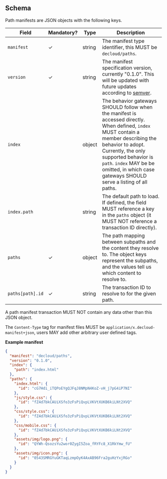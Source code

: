 ## Schema

Path manifests are JSON objects with the following keys.

| Field            | Mandatory? | Type   | Description |
| ---------------- | ---------- | ------ | ----------- |
| `manifest`       | ✓          | string | The manifest type identifier, this MUST be `decloud/paths`. |
| `version`        | ✓          | string | The manifest specification version, currently "0.1.0". This will be updated with future updates according to [semver](https://semver.org). |
| `index`          |            | object | The behavior gateways SHOULD follow when the manifest is accessed directly. When defined, `index` MUST contain a member describing the behavior to adopt. Currently, the only supported behavior is `path`. `index` MAY be be omitted, in which case gateways SHOULD serve a listing of all paths. |
| `index.path`     |            | string | The default path to load. If defined, the field MUST reference a key in the `paths` object (it MUST NOT reference a transaction ID directly). |
| `paths`          | ✓          | object | The path mapping between subpaths and the content they resolve to. The object keys represent the subpaths, and the values tell us which content to resolve to. |
| `paths[path].id` | ✓          | string | The transaction ID to resolve to for the given path. |

A path manifest transaction MUST NOT contain any data other than this JSON object.

The `Content-Type` tag for manifest files MUST be `application/x.decloud-manifest+json`, users MAY add other arbitrary user defined tags.

**Example manifest**

```json
{
  "manifest": "decloud/paths",
  "version": "0.1.0",
  "index": {
    "path": "index.html"
  },
  "paths": {
    "index.html": {
      "id": "cG7Hdi_iTQPoEYgQJFqJ8NMpN4KoZ-vH_j7pG4iP7NI"
    },
    "js/style.css": {
      "id": "fZ4d7bkCAUiXSfo3zFsPiQvpLVKVtXUKB6kiLNt2XVQ"
    },
    "css/style.css": {
      "id": "fZ4d7bkCAUiXSfo3zFsPiQvpLVKVtXUKB6kiLNt2XVQ"
    },
    "css/mobile.css": {
      "id": "fZ4d7bkCAUiXSfo3zFsPiQvpLVKVtXUKB6kiLNt2XVQ"
    },
    "assets/img/logo.png": {
      "id": "QYWh-QsozsYu2wor0ZygI5Zoa_fRYFc8_X1RkYmw_fU"
    },
    "assets/img/icon.png": {
      "id": "0543SMRGYuGKTaqLzmpOyK4AxAB96Fra2guHzYxjRGo"
    }
  }
}
```
